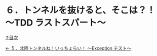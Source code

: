 ６．トンネルを抜けると、そこは？！ ～TDD ラストスパート～
=====

[↑目次](../README.md "目次")

[← ５．北陸トンネルね！いっちょらい！ ～Exception テスト～](05.md "５．北陸トンネルね！いっちょらい！ ～Exception テスト～")